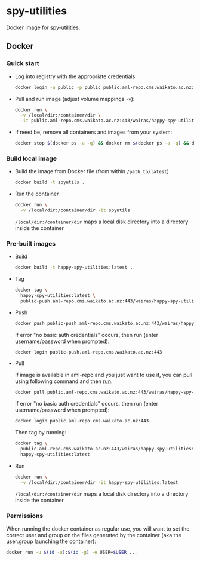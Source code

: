 # spy-utilities

Docker image for [spy-utilities](https://github.com/wairas/spy-utilities). 


## Docker

### Quick start

* Log into registry with the appropriate credentials:

  ```bash
  docker login -u public -p public public.aml-repo.cms.waikato.ac.nz:443 
  ```

* Pull and run image (adjust volume mappings `-v`):

  ```bash
  docker run \
    -v /local/dir:/container/dir \
    -it public.aml-repo.cms.waikato.ac.nz:443/wairas/happy-spy-utilities:latest
  ```

* If need be, remove all containers and images from your system:

  ```bash
  docker stop $(docker ps -a -q) && docker rm $(docker ps -a -q) && docker system prune -a
  ```

### Build local image

* Build the image from Docker file (from within `/path_to/latest`)

  ```bash
  docker build -t spyutils .
  ```
  
* Run the container

  ```bash
  docker run \
    -v /local/dir:/container/dir -it spyutils
  ```
  `/local/dir:/container/dir` maps a local disk directory into a directory inside the container

### Pre-built images

* Build

  ```bash
  docker build -t happy-spy-utilities:latest .
  ```
  
* Tag

  ```bash
  docker tag \
    happy-spy-utilities:latest \
    public-push.aml-repo.cms.waikato.ac.nz:443/wairas/happy-spy-utilities:latest
  ```
  
* Push

  ```bash
  docker push public-push.aml-repo.cms.waikato.ac.nz:443/wairas/happy-spy-utilities:latest
  ```
  If error "no basic auth credentials" occurs, then run (enter username/password when prompted):
  
  ```bash
  docker login public-push.aml-repo.cms.waikato.ac.nz:443
  ```
  
* Pull

  If image is available in aml-repo and you just want to use it, you can pull using following command and then [run](#run).

  ```bash
  docker pull public.aml-repo.cms.waikato.ac.nz:443/wairas/happy-spy-utilities:latest
  ```
  If error "no basic auth credentials" occurs, then run (enter username/password when prompted):
  
  ```bash
  docker login public.aml-repo.cms.waikato.ac.nz:443
  ```
  Then tag by running:
  
  ```bash
  docker tag \
    public.aml-repo.cms.waikato.ac.nz:443/wairas/happy-spy-utilities:latest \
    happy-spy-utilities:latest
  ```
  
* <a name="run">Run</a>

  ```bash
  docker run \
    -v /local/dir:/container/dir -it happy-spy-utilities:latest
  ```
  `/local/dir:/container/dir` maps a local disk directory into a directory inside the container


### Permissions

When running the docker container as regular use, you will want to set the correct
user and group on the files generated by the container (aka the user:group launching
the container):

```bash
docker run -u $(id -u):$(id -g) -e USER=$USER ...
```
